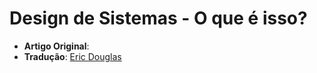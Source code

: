 # Design de Sistemas - O que é isso?

-   **Artigo Original**: []()
-   **Tradução**: [Eric Douglas](https://github.com/ericdouglas)
